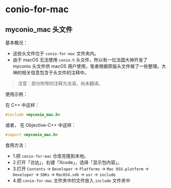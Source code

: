 # conio-for-mac

## myconio_mac 头文件

基本概况：

- 这些头文件位于 `conio-for-mac` 文件夹内。
- 由于 macOS 无法使用 `conio.h` 头文件，所以有一位法国大神开发了 myconio 头文件供 macOS 用户使用，笔者根据原版头文件做了一些整理。大神的相关信息包含于头文件的注释中。

> 注意：部分附带的注释为法语，尚未翻译。

使用示例：

在 C++ 中这样：

```c++
#include <myconio_mac.h>
```

或者，
在 Objective-C++ 中这样：

```objective-c++
#import <myconio_mac.h>
```

食用方法：

- 1.把 `conio-for-mac` 仓库克隆到本地。
- 2.打开「访达」，右键「Xcode」，选择「显示包内容」。
- 3.打开 `Contents` -> `Developer` -> `Platforms` -> `Mac OSX.platform` -> `Developer` -> `SDKs` -> `MacOSX.sdk` -> `usr` -> `include`
- 4.把 `conio-for-mac` 文件夹中的文件放入 `include` 文件夹中
